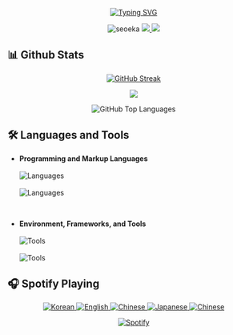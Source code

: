 <p align="center">
   <a href="https://git.io/typing-svg"><img src="https://readme-typing-svg.herokuapp.com?font=Fira+Code&pause=1000&center=true&random=false&width=435&lines=Hello%2C+everyone~;YOLO!" alt="Typing SVG" /></a>
</p>
<p align="center">
    <img src="https://komarev.com/ghpvc/?username=seoeka&label=Profile%20views&color=508D69&style=flat" alt="seoeka" />
    <a href="https://twitter.com/seoeka" target="_blank"> 
        <img src="https://img.shields.io/badge/Twitter-%23353a3b.svg?logo=Twitter&logoColor=blue" />
    </a>
    <a href="https://linkedin.com/in/ekasari-amalia-97801929a" target="_blank"> 
        <img src="https://img.shields.io/badge/LinkedIn-%23353a3b.svg?logo=LinkedIn&logoColor=white" />
    </a>
</p>


<!--
**seoeka/seoeka** is a ✨ _special_ ✨ repository because its `README.md` (this file) appears on your GitHub profile.

Here are some ideas to get you started:

- 🔭 I’m currently working on ...
- 🌱 I’m currently learning ...
- 👯 I’m looking to collaborate on ...
- 🤔 I’m looking for help with ...
- 💬 Ask me about ...
- 📫 How to reach me: ...
- 😄 Pronouns: ...
- ⚡ Fun fact: ...
-->
## 📊 Github Stats

<p align="center">
    <a href="https://git.io/streak-stats"><img src="https://github-readme-streak-stats.herokuapp.com?user=seoeka&theme=whatsapp-dark" alt="GitHub Streak" /></a>
</p>
<p align="center">
    <img src="https://github-readme-stats.vercel.app/api?username=seoeka&show_icons=true&theme=gotham"/>
<p>
<p align="center">
    <img src="https://github-readme-stats.vercel.app/api/top-langs/?username=seoeka&langs_count=8&layout=compact&theme=gotham" alt="GitHub Top Languages" />
</p>

## 🛠️ Languages and Tools
<ul>
  <li><strong>Programming and Markup Languages</strong></li><br>
  <img src="https://skillicons.dev/icons?i=html,css,tailwind,js,node,php" alt="Languages"><br><br>
   <img src="https://skillicons.dev/icons?i=cs,cpp,python,kotlin" alt="Languages">
</ul>
<br>
<ul>
  <li><strong>Environment, Frameworks, and Tools</strong></li><br>
  <img src="https://skillicons.dev/icons?i=vscode,visualstudio,dotnet,mysql,eclipse,bootstrap" alt="Tools"><br><br>
  <img src="https://skillicons.dev/icons?i=postman,codepen,figma,github,git,androidstudio" alt="Tools">
</ul>

## 🎧 Spotify Playing
<p align="center">
    <a href="https://open.spotify.com/playlist/3G4v6phWiotDAtpZN51FDh?si=96467593c9194b5c">
        <img src="https://img.shields.io/badge/korean.-%231DB954.svg?&style=flat-square&logo=spotify&logoColor=white" alt="Korean" />
    </a>
    <a href="https://open.spotify.com/playlist/72dZAVpMlAF224ripMT75D?si=df21510bd1a743e1">
        <img src="https://img.shields.io/badge/english.-%231DB954.svg?&style=flat-square&logo=spotify&logoColor=white" alt="English" />
    </a>
    <a href="https://open.spotify.com/playlist/6cDJYppbnpNeC0JhjLadQV?si=f20ba203b1ec40e9">
        <img src="https://img.shields.io/badge/chinese.-%231DB954.svg?&style=flat-square&logo=spotify&logoColor=white" alt="Chinese" />
    </a>
    <a href="https://open.spotify.com/playlist/4RSUVMIOmRxmF4Oj99WswA?si=390c51fad178446a">
        <img src="https://img.shields.io/badge/indonesia.-%231DB954.svg?&style=flat-square&logo=spotify&logoColor=white" alt="Japanese" />
    </a>
    <a href="https://open.spotify.com/playlist/7mCW3QNMFp45ZJy8uW1x1F?si=6757a635a33b47ec">
        <img src="https://img.shields.io/badge/kyungsoo.-%231DB954.svg?&style=flat-square&logo=spotify&logoColor=white" alt="Chinese" />
    </a>
</p>
<p align="center">
    <a href="https://open.spotify.com/user/ab5c4lb3nrjbcr75vll34tm2a">
        <img src="https://seoeka-spotify.vercel.app/api/spotify?background_color=0d1117&border_color=ffffff" alt="Spotify" />
    </a>
</p>
